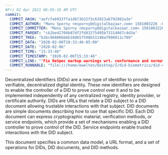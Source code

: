 ```yaml
---
#Fri 02 Apr 2021 06:05:16 AM UTC
commit:
  COMMIT_HASH: "aefcfa6932ffa1d673b32f3c63923ab791982a3e"
  COMMIT_AUTHOR: "Manu Sporny <msporny@digitalbazaar.com> 1581003226 -0500"
  COMMIT_COMMITTER: "Manu Sporny <msporny@digitalbazaar.com> 1581003226 -0500"
  COMMIT_PARENT: "cb2be42704b87df2fd83275495b73314867c4d3a"
  COMMIT_TREE: "b1bc96800bb6b18d657598b51198af996011c789"
  COMMIT_DATA: "2020-02-06T10:33:46-05:00"
  COMMIT_DATE: "2020-02-06"
  COMMIT_TIME: "15:33:46"
  COMMIT_TIMESTAMP: "2020-02-06T15:33:46"
  COMMIT_LINE: ""Fix ReSpec markup warnings wrt. conformance and normative refs."
  COMMIT_RUNNABLE: "file:///home/ewelton/Desktop/I/did-biometrics/did-core-dataset/analysis/gitinfo/aefcfa6932ffa1d673b32f3c63923ab791982a3e/snapshot/index.html"
---
```


<section id="abstract">
<p>
<a>Decentralized identifiers</a> (DIDs) are a new type of identifier to
provide verifiable, decentralized digital identity. These new identifiers are
designed to enable the controller of a <a>DID</a> to prove control over
it and to be implemented independently of any centralized registry, identity
provider, or certificate authority. <a>DIDs</a> are URLs that relate a
<a>DID subject</a> to a <a>DID document</a> allowing trustable interactions with
that subject. <a>DID documents</a> are simple documents describing how to use
that specific <a>DID</a>. Each <a>DID document</a> can express cryptographic
material, verification methods, or <a>service endpoints</a>, which provide a
set of mechanisms enabling a <a>DID controller</a> to prove control of the
<a>DID</a>. <a>Service endpoints</a> enable trusted interactions with the
<a>DID subject</a>.
    </p>
<p>
This document specifies a common data model, a URL format, and a set of
operations for <a>DIDs</a>, <a>DID documents</a>, and <a>DID methods</a>.
    </p>
</section>
